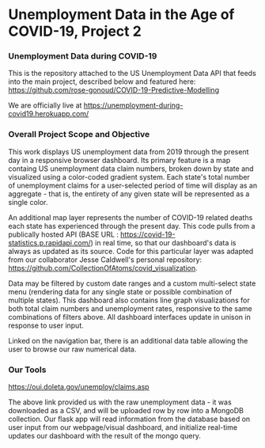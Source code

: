 # Unemployment Data in the Age of COVID-19, Project 2

### Unemployment Data during COVID-19

This is the repository attached to the US Unemployment Data API that feeds into the main project, described below and featured here: https://github.com/rose-gonoud/COVID-19-Predictive-Modelling

We are officially live at https://unemployment-during-covid19.herokuapp.com/

### Overall Project Scope and Objective

This work displays US unemployment data from 2019 through the present day in a responsive browser dashboard. Its primary feature is a map containg US unemployment data claim numbers, broken down by state and visualized using a color-coded gradient system. Each state's total number of unemployment claims for a user-selected period of time will display as an aggregate - that is, the entirety of any given state will be represented as a single color.

An additional map layer represents the number of COVID-19 related deaths each state has experienced through the present day. This code pulls from a publically hosted API (BASE URL : https://covid-19-statistics.p.rapidapi.com/) in real time, so that our dashboard's data is always as updated as its source. Code for this particular layer was adapted from our collaborator Jesse Caldwell's personal repository: https://github.com/CollectionOfAtoms/covid_visualization.

Data may be filtered by custom date ranges and a custom multi-select state menu (rendering data for any single state or possible combination of multiple states). This dashboard also contains line graph visualizations for both total claim numbers and unemployment rates, responsive to the same combinations of filters above. All dashboard interfaces update in unison in response to user input.

Linked on the navigation bar, there is an additional data table allowing the user to browse our raw numerical data.

### Our Tools

https://oui.doleta.gov/unemploy/claims.asp

The above link provided us with the raw unemployment data - it was downloaded as a CSV, and will be uploaded row by row into a MongoDB collection. Our flask app will read information from the database based on user input from our webpage/visual dashboard, and initialize real-time updates our dashboard with the result of the mongo query.
